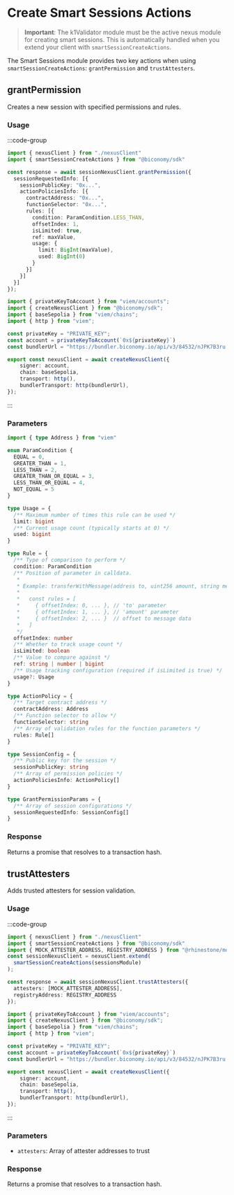 # Create Smart Sessions Actions

> **Important**: The k1Validator module must be the active nexus module for creating smart sessions. This is automatically handled when you extend your client with `smartSessionCreateActions`.

The Smart Sessions module provides two key actions when using `smartSessionCreateActions`: `grantPermission` and `trustAttesters`.

## grantPermission

Creates a new session with specified permissions and rules.

### Usage


:::code-group

```typescript twoslash [example.ts]
import { nexusClient } from "./nexusClient"
import { smartSessionCreateActions } from "@biconomy/sdk"

const response = await sessionNexusClient.grantPermission({
  sessionRequestedInfo: [{
    sessionPublicKey: "0x...",
    actionPoliciesInfo: [{
      contractAddress: "0x...",
      functionSelector: "0x...",
      rules: [{
        condition: ParamCondition.LESS_THAN,
        offsetIndex: 1,
        isLimited: true,
        ref: maxValue,
        usage: {
          limit: BigInt(maxValue),
          used: BigInt(0)
        }
      }]
    }]
  }]
});

```

```typescript twoslash [nexusClient.ts] filename="nexusClient.ts"
import { privateKeyToAccount } from "viem/accounts";
import { createNexusClient } from "@biconomy/sdk";
import { baseSepolia } from "viem/chains"; 
import { http } from "viem"; 

const privateKey = "PRIVATE_KEY";
const account = privateKeyToAccount(`0x${privateKey}`)
const bundlerUrl = "https://bundler.biconomy.io/api/v3/84532/nJPK7B3ru.dd7f7861-190d-41bd-af80-6877f74b8f44"; 

export const nexusClient = await createNexusClient({ 
    signer: account, 
    chain: baseSepolia,
    transport: http(), 
    bundlerTransport: http(bundlerUrl), 
});
```

:::

### Parameters

```typescript
import { type Address } from "viem"

enum ParamCondition {
  EQUAL = 0,
  GREATER_THAN = 1,
  LESS_THAN = 2,
  GREATER_THAN_OR_EQUAL = 3,
  LESS_THAN_OR_EQUAL = 4,
  NOT_EQUAL = 5
}

type Usage = {
  /** Maximum number of times this rule can be used */
  limit: bigint
  /** Current usage count (typically starts at 0) */
  used: bigint
}

type Rule = {
  /** Type of comparison to perform */
  condition: ParamCondition
  /** Position of parameter in calldata.
   *
   * Example: transferWithMessage(address to, uint256 amount, string message)...
   * 
   *   const rules = [
   *     { offsetIndex: 0, ... }, // 'to' parameter
   *     { offsetIndex: 1, ... }, // 'amount' parameter
   *     { offsetIndex: 2, ... }  // offset to message data
   *   ]
   */
  offsetIndex: number
  /** Whether to track usage count */
  isLimited: boolean
  /** Value to compare against */
  ref: string | number | bigint
  /** Usage tracking configuration (required if isLimited is true) */
  usage?: Usage
}

type ActionPolicy = {
  /** Target contract address */
  contractAddress: Address
  /** Function selector to allow */
  functionSelector: string
  /** Array of validation rules for the function parameters */
  rules: Rule[]
}

type SessionConfig = {
  /** Public key for the session */
  sessionPublicKey: string
  /** Array of permission policies */
  actionPoliciesInfo: ActionPolicy[]
}

type GrantPermissionParams = {
  /** Array of session configurations */
  sessionRequestedInfo: SessionConfig[]
}
```

### Response

Returns a promise that resolves to a transaction hash.

## trustAttesters

Adds trusted attesters for session validation.

### Usage


:::code-group

```typescript twoslash [example.ts]
import { nexusClient } from "./nexusClient"
import { smartSessionCreateActions } from "@biconomy/sdk"
import { MOCK_ATTESTER_ADDRESS, REGISTRY_ADDRESS } from "@rhinestone/module-sdk"
const sessionNexusClient = nexusClient.extend(
  smartSessionCreateActions(sessionsModule)
);

const response = await sessionNexusClient.trustAttesters({
  attesters: [MOCK_ATTESTER_ADDRESS],
  registryAddress: REGISTRY_ADDRESS
});
```

```typescript twoslash [nexusClient.ts] filename="nexusClient.ts"
import { privateKeyToAccount } from "viem/accounts";
import { createNexusClient } from "@biconomy/sdk";
import { baseSepolia } from "viem/chains"; 
import { http } from "viem"; 

const privateKey = "PRIVATE_KEY";
const account = privateKeyToAccount(`0x${privateKey}`)
const bundlerUrl = "https://bundler.biconomy.io/api/v3/84532/nJPK7B3ru.dd7f7861-190d-41bd-af80-6877f74b8f44"; 

export const nexusClient = await createNexusClient({ 
    signer: account, 
    chain: baseSepolia,
    transport: http(), 
    bundlerTransport: http(bundlerUrl), 
});
```

:::

### Parameters

- `attesters`: Array of attester addresses to trust

### Response

Returns a promise that resolves to a transaction hash.


